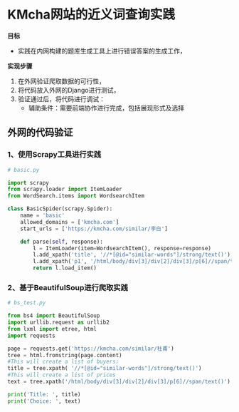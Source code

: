 # KMcha网站的近义词查询实践

**目标**

- 实践在内网构建的题库生成工具上进行错误答案的生成工作，

**实现步骤**

1. 在外网验证爬取数据的可行性，
2. 将代码放入外网的Django进行测试，
3. 验证通过后，将代码进行调试：
   - 辅助条件：需要前端协作进行完成，包括展现形式及选择



## 外网的代码验证

### 1、使用Scrapy工具进行实践

```python
# basic.py

import scrapy
from scrapy.loader import ItemLoader
from WordSearch.items import WordsearchItem

class BasicSpider(scrapy.Spider):
    name = 'basic'
    allowed_domains = ['kmcha.com']
    start_urls = ['https://kmcha.com/similar/李白']

    def parse(self, response):
        l = ItemLoader(item=WordsearchItem(), response=response)
        l.add_xpath('title', '//*[@id="similar-words"]/strong/text()')
        l.add_xpath('p1', '/html/body/div[3]/div[2]/div[3]/p[6]//span/text()')
        return l.load_item()
```



### 2、基于BeautifulSoup进行爬取实践

```python
# bs_test.py

from bs4 import BeautifulSoup
import urllib.request as urllib2
from lxml import etree, html
import requests

page = requests.get('https://kmcha.com/similar/杜甫')
tree = html.fromstring(page.content)
#This will create a list of buyers:
title = tree.xpath( '//*[@id="similar-words"]/strong/text()')
#This will create a list of prices
text = tree.xpath('/html/body/div[3]/div[2]/div[3]/p[6]//span/text()')

print('Title: ', title)
print('Choice: ', text)
```


